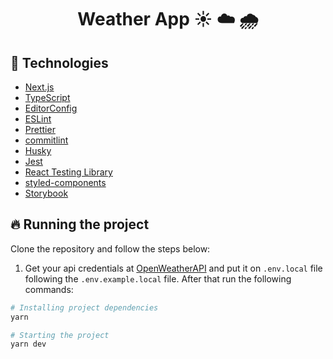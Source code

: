<h1 align="center">Weather App ☀️ ☁️ 🌧</h1>

## 🚀 Technologies

- [Next.js](https://nextjs.org)
- [TypeScript](https://www.typescriptlang.org)
- [EditorConfig](https://editorconfig.org)
- [ESLint](https://eslint.org)
- [Prettier](https://prettier.io)
- [commitlint](https://commitlint.js.org)
- [Husky](https://typicode.github.io/husky)
- [Jest](https://jestjs.io/)
- [React Testing Library](https://testing-library.com/)
- [styled-components](https://styled-components.com/)
- [Storybook](https://storybook.js.org/)

## 🔥️ Running the project

Clone the repository and follow the steps below:

1. Get your api credentials at [OpenWeatherAPI](https://openweathermap.org/api) and put it on `.env.local` file following the `.env.example.local` file. After that run the following commands:

```bash
# Installing project dependencies
yarn

# Starting the project
yarn dev
```
